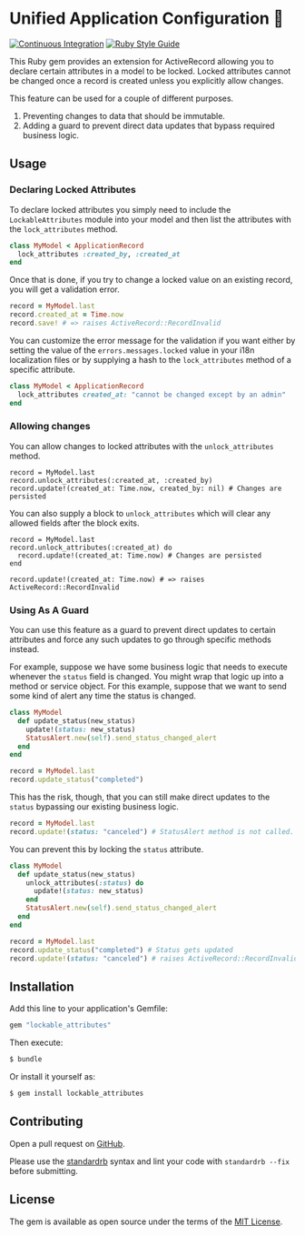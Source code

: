 # Unified Application Configuration :construction:

[![Continuous Integration](https://github.com/bdurand/lockable_attributes/actions/workflows/continuous_integration.yml/badge.svg)](https://github.com/bdurand/lockable_attributes/actions/workflows/continuous_integration.yml)
[![Ruby Style Guide](https://img.shields.io/badge/code_style-standard-brightgreen.svg)](https://github.com/testdouble/standard)

This Ruby gem provides an extension for ActiveRecord allowing you to declare certain attributes in a model to be locked. Locked attributes cannot be changed once a record is created unless you explicitly allow changes.

This feature can be used for a couple of different purposes.

1. Preventing changes to data that should be immutable.
2. Adding a guard to prevent direct data updates that bypass required business logic.

## Usage

### Declaring Locked Attributes

To declare locked attributes you simply need to include the `LockableAttributes` module into your model and then list the attributes with the `lock_attributes` method.

```ruby
class MyModel < ApplicationRecord
  lock_attributes :created_by, :created_at
end
```

Once that is done, if you try to change a locked value on an existing record, you will get a validation error.

```ruby
record = MyModel.last
record.created_at = Time.now
record.save! # => raises ActiveRecord::RecordInvalid
```

You can customize the error message for the validation if you want either by setting the value of the `errors.messages.locked` value in your i18n localization files or by supplying a hash to the `lock_attributes` method of a specific attribute.

```ruby
class MyModel < ApplicationRecord
  lock_attributes created_at: "cannot be changed except by an admin"
end
```

### Allowing changes

You can allow changes to locked attributes with the `unlock_attributes` method.

```
record = MyModel.last
record.unlock_attributes(:created_at, :created_by)
record.update!(created_at: Time.now, created_by: nil) # Changes are persisted
```

You can also supply a block to `unlock_attributes` which will clear any allowed fields after the block exits.

```
record = MyModel.last
record.unlock_attributes(:created_at) do
  record.update!(created_at: Time.now) # Changes are persisted
end

record.update!(created_at: Time.now) # => raises ActiveRecord::RecordInvalid
```

### Using As A Guard

You can use this feature as a guard to prevent direct updates to certain attributes and force any such updates to go through specific methods instead.

For example, suppose we have some business logic that needs to execute whenever the `status` field is changed. You might wrap that logic up into a method or service object. For this example, suppose that we want to send some kind of alert any time the status is changed.

```ruby
class MyModel
  def update_status(new_status)
    update!(status: new_status)
    StatusAlert.new(self).send_status_changed_alert
  end
end

record = MyModel.last
record.update_status("completed")
```

This has the risk, though, that you can still make direct updates to the `status` bypassing our existing business logic.

```ruby
record = MyModel.last
record.update!(status: "canceled") # StatusAlert method is not called.
```

You can prevent this by locking the `status` attribute.

```ruby
class MyModel
  def update_status(new_status)
    unlock_attributes(:status) do
      update!(status: new_status)
    end
    StatusAlert.new(self).send_status_changed_alert
  end
end

record = MyModel.last
record.update_status("completed") # Status gets updated
record.update!(status: "canceled") # raises ActiveRecord::RecordInvalid error
```

## Installation

Add this line to your application's Gemfile:

```ruby
gem "lockable_attributes"
```

Then execute:
```bash
$ bundle
```

Or install it yourself as:
```bash
$ gem install lockable_attributes
```

## Contributing

Open a pull request on [GitHub](https://github.com/bdurand/lockable_attributes).

Please use the [standardrb](https://github.com/testdouble/standard) syntax and lint your code with `standardrb --fix` before submitting.

## License

The gem is available as open source under the terms of the [MIT License](https://opensource.org/licenses/MIT).
